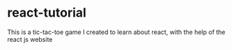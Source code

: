 # react-tutorial
This is a tic-tac-toe game I created to learn about react, with the help of the react js website

